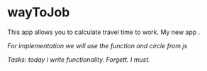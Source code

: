 # wayToJob

This app allows you to calculate travel time to work. 
My new app .

<i>For implementation we will use the function and circle from js

Tasks:
 today i write functionality. Forgett. I must.
